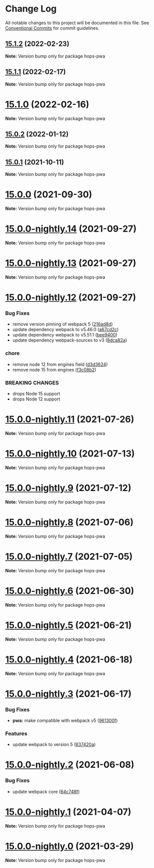 # Change Log

All notable changes to this project will be documented in this file.
See [Conventional Commits](https://conventionalcommits.org) for commit guidelines.

## [15.1.2](https://github.com/xing/hops/compare/v15.1.1...v15.1.2) (2022-02-23)

**Note:** Version bump only for package hops-pwa





## [15.1.1](https://github.com/xing/hops/compare/v15.1.0...v15.1.1) (2022-02-17)

**Note:** Version bump only for package hops-pwa





# [15.1.0](https://github.com/xing/hops/compare/v15.0.2...v15.1.0) (2022-02-16)

**Note:** Version bump only for package hops-pwa





## [15.0.2](https://github.com/xing/hops/compare/v15.0.1...v15.0.2) (2022-01-12)

**Note:** Version bump only for package hops-pwa





## [15.0.1](https://github.com/xing/hops/compare/v15.0.0...v15.0.1) (2021-10-11)

**Note:** Version bump only for package hops-pwa





# [15.0.0](https://github.com/xing/hops/compare/v15.0.0-nightly.14...v15.0.0) (2021-09-30)

**Note:** Version bump only for package hops-pwa





# [15.0.0-nightly.14](https://github.com/xing/hops/compare/v15.0.0-nightly.13...v15.0.0-nightly.14) (2021-09-27)

**Note:** Version bump only for package hops-pwa





# [15.0.0-nightly.13](https://github.com/xing/hops/compare/v15.0.0-nightly.12...v15.0.0-nightly.13) (2021-09-27)

**Note:** Version bump only for package hops-pwa





# [15.0.0-nightly.12](https://github.com/xing/hops/compare/v15.0.0-nightly.11...v15.0.0-nightly.12) (2021-09-27)


### Bug Fixes

* remove version pinning of webpack 5 ([216ad8d](https://github.com/xing/hops/commit/216ad8d56a8b2209369b8fd1fe145aacfd4d965f))
* update dependency webpack to v5.46.0 ([a67cd2c](https://github.com/xing/hops/commit/a67cd2c606f872ae4f80381bba5d1fe5cf2536cd))
* update dependency webpack to v5.51.1 ([bee9400](https://github.com/xing/hops/commit/bee94004cdc29b5073b8e79f2dc1250f5788c3f7))
* update dependency webpack-sources to v3 ([8dca82a](https://github.com/xing/hops/commit/8dca82a850b8c45e4556c7c764e8184d87ce7652))


### chore

* remove node 12 from engines field ([d3d3624](https://github.com/xing/hops/commit/d3d3624cec813bfe4d9ab4abe86e051bd7f9e61e))
* remove node 15 from engines ([f3c08b2](https://github.com/xing/hops/commit/f3c08b28feb6d64ff57f6c34b1f67a023146243d))


### BREAKING CHANGES

* drops Node 15 support
* drops Node 12 support





# [15.0.0-nightly.11](https://github.com/xing/hops/compare/v15.0.0-nightly.10...v15.0.0-nightly.11) (2021-07-26)

**Note:** Version bump only for package hops-pwa





# [15.0.0-nightly.10](https://github.com/xing/hops/compare/v15.0.0-nightly.9...v15.0.0-nightly.10) (2021-07-13)

**Note:** Version bump only for package hops-pwa





# [15.0.0-nightly.9](https://github.com/xing/hops/compare/v15.0.0-nightly.8...v15.0.0-nightly.9) (2021-07-12)

**Note:** Version bump only for package hops-pwa





# [15.0.0-nightly.8](https://github.com/xing/hops/compare/v15.0.0-nightly.7...v15.0.0-nightly.8) (2021-07-06)

**Note:** Version bump only for package hops-pwa





# [15.0.0-nightly.7](https://github.com/xing/hops/compare/v15.0.0-nightly.6...v15.0.0-nightly.7) (2021-07-05)

**Note:** Version bump only for package hops-pwa





# [15.0.0-nightly.6](https://github.com/xing/hops/compare/v15.0.0-nightly.5...v15.0.0-nightly.6) (2021-06-30)

**Note:** Version bump only for package hops-pwa





# [15.0.0-nightly.5](https://github.com/xing/hops/compare/v15.0.0-nightly.4...v15.0.0-nightly.5) (2021-06-21)

**Note:** Version bump only for package hops-pwa





# [15.0.0-nightly.4](https://github.com/xing/hops/compare/v15.0.0-nightly.3...v15.0.0-nightly.4) (2021-06-18)

**Note:** Version bump only for package hops-pwa





# [15.0.0-nightly.3](https://github.com/xing/hops/compare/v15.0.0-nightly.2...v15.0.0-nightly.3) (2021-06-17)


### Bug Fixes

* **pwa:** make compatible with webpack v5 ([961300f](https://github.com/xing/hops/commit/961300fd0f071ccc07ff2c7ba1e1f35d3652e561))


### Features

* update webpack to version 5 ([837420a](https://github.com/xing/hops/commit/837420a27315be1768e1f922aa5f5b3589d8d549))





# [15.0.0-nightly.2](https://github.com/xing/hops/compare/v15.0.0-nightly.1...v15.0.0-nightly.2) (2021-06-08)


### Bug Fixes

* update webpack core ([64c748f](https://github.com/xing/hops/commit/64c748fe3907fa6a440a9b41d1264cb956ac05c2))





# [15.0.0-nightly.1](https://github.com/xing/hops/compare/v15.0.0-nightly.0...v15.0.0-nightly.1) (2021-04-07)

**Note:** Version bump only for package hops-pwa





# [15.0.0-nightly.0](https://github.com/xing/hops/compare/v14.0.0...v15.0.0-nightly.0) (2021-03-29)

**Note:** Version bump only for package hops-pwa
